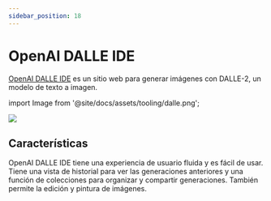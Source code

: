 ```yaml
---
sidebar_position: 18
---
```


# OpenAI DALLE IDE

[OpenAI DALLE IDE](https://labs.openai.com) es un sitio web para generar imágenes con DALLE-2, un modelo de texto a imagen.

import Image from '@site/docs/assets/tooling/dalle.png';

<div style={{textAlign: 'center'}}>
  <img src={Image} style={{width: "750px"}} />
</div>

## Características

OpenAI DALLE IDE tiene una experiencia de usuario fluida y es fácil de usar. Tiene una vista de historial para ver las generaciones anteriores y una función de colecciones para organizar y compartir generaciones. También permite la edición y pintura de imágenes.